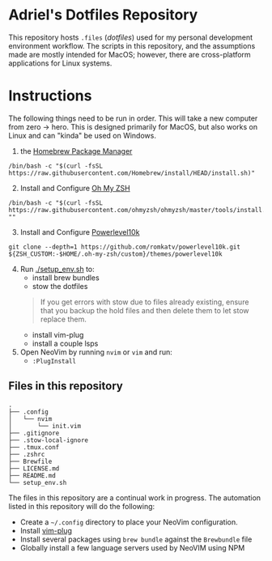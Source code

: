 # Adriel's Dotfiles Repository
This repository hosts `.files` (*dotfiles*) used for my personal development
environment workflow. The scripts in this repository, and the assumptions made
are mostly intended for MacOS; however, there are cross-platform applications
for Linux systems.

# Instructions
The following things need to be run in order. This will take a new computer
from zero -> hero. This is designed primarily for MacOS, but also works on
Linux and can "kinda" be used on Windows.

1. the [Homebrew Package Manager](https://brew.sh)
```
/bin/bash -c "$(curl -fsSL https://raw.githubusercontent.com/Homebrew/install/HEAD/install.sh)"
```
2. Install and Configure [Oh My ZSH](https://ohmyz.sh)
```
/bin/bash -c "$(curl -fsSL https://raw.githubusercontent.com/ohmyzsh/ohmyzsh/master/tools/install.sh)" ""
```
3. Install and Configure [Powerlevel10k](https://github.com/romkatv/powerlevel10k#oh-my-zsh)
```
git clone --depth=1 https://github.com/romkatv/powerlevel10k.git ${ZSH_CUSTOM:-$HOME/.oh-my-zsh/custom}/themes/powerlevel10k
```
4. Run [./setup_env.sh](./setup_env.sh) to:
    - install brew bundles
    - stow the dotfiles
    > If  you get errors with stow due to files already existing, ensure that
    > you backup the hold files and then delete them to let stow replace them.
    - install vim-plug
    - install a couple lsps
5. Open NeoVim by running `nvim` or `vim` and run:
    - `:PlugInstall`

## Files in this repository
```
.
├── .config
│   └── nvim
│       └── init.vim
├── .gitignore
├── .stow-local-ignore
├── .tmux.conf
├── .zshrc
├── Brewfile
├── LICENSE.md
├── README.md
└── setup_env.sh
```
The files in this repository are a continual work in progress. The automation listed
in this repository will do the following:
- Create a `~/.config` directory to place your NeoVim configuration.
- Install [vim-plug](https://github.com/junegunn/vim-plug)
- Install several packages using `brew bundle` against the `Brewbundle` file
- Globally install a few language servers used by NeoVIM using NPM
